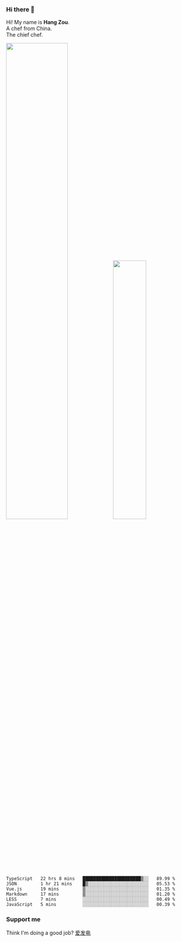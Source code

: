 ### Hi there 👋

Hi! My name is **Hang Zou**.  
A chef from China.  
The chief chef.

<img align="" width="57.5%" src="https://github-readme-stats.vercel.app/api?username=zouhangwithsweet&hide_title=true&hide_border=true&show_icons=true&include_all_commits=true&line_height=21" /><img align="" width="42.4%" src="https://github-readme-stats.vercel.app/api/top-langs/?username=zouhangwithsweet&hide_title=true&hide_border=true&layout=compact" />

<!--START_SECTION:waka-->

```text
TypeScript   22 hrs 8 mins   ██████████████████████▒░░   89.99 %
JSON         1 hr 21 mins    █▒░░░░░░░░░░░░░░░░░░░░░░░   05.53 %
Vue.js       19 mins         ▒░░░░░░░░░░░░░░░░░░░░░░░░   01.35 %
Markdown     17 mins         ▒░░░░░░░░░░░░░░░░░░░░░░░░   01.20 %
LESS         7 mins          ░░░░░░░░░░░░░░░░░░░░░░░░░   00.49 %
JavaScript   5 mins          ░░░░░░░░░░░░░░░░░░░░░░░░░   00.39 %
```

<!--END_SECTION:waka-->

### Support me

Think I'm doing a good job? [爱发电](https://afdian.net/@zouhangsweet)
